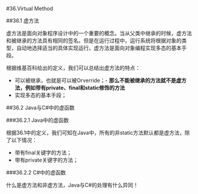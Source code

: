 #36.Virtual Method

##36.1 虚方法

虚方法是面向对象程序设计中的一个重要的概念。当从父类中继承的时候，虚方法和被继承的方法具有相同的签名。但是在运行过程中，运行系统将根据对象的类型，自动地选择适当的具体实现运行。虚方法是面向对象编程实现多态的基本手段。

根据维基百科给出的定义，我们可以总结出虚方法的特点：
  * 可以被继承，也就是可以被Orverride；- **那么不能被继承的方法就不是虚方法，例如带有private、final和static修饰的方法**
  * 实现多态的基本手段；

##36.2 Java与C#中的虚函数

###36.2.1 Java中的虚函数

根据36.1中的定义，我们可知在Java中，所有的非static方法默认都是虚方法，除了以下情况：
 * 带有final关键字的方法；
 * 带有private关键字的方法；

###36.2.2 C#中的虚函数

什么是虚方法和非虚方法，Java与C#的处理有什么异同！
